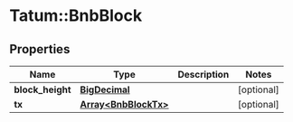 # Tatum::BnbBlock

## Properties
Name | Type | Description | Notes
------------ | ------------- | ------------- | -------------
**block_height** | [**BigDecimal**](BigDecimal.md) |  | [optional] 
**tx** | [**Array&lt;BnbBlockTx&gt;**](BnbBlockTx.md) |  | [optional] 

